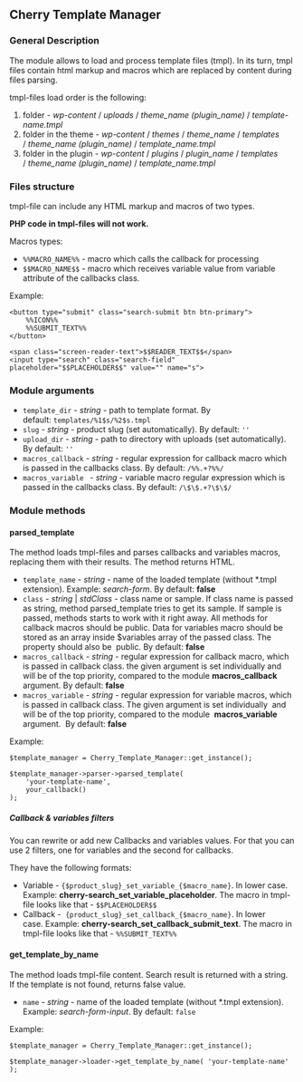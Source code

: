 ## Cherry Template Manager

### General Description

The module allows to load and process template files (tmpl). In its turn, tmpl files contain html markup and macros which are replaced by content during files parsing. 

tmpl-files load order is the following:

1.  folder - _wp-content_ / _uploads_ / _theme_name (plugin_name)_ / _template-name.tmpl_
2.  folder in the theme - _wp-content_ / _themes_ / _theme_name_ / _templates_ / _theme_name (plugin_name)_ / _template_name.tmpl_
3.  folder in the plugin - _wp-content_ / _plugins_ / _plugin_name_ / _templates_ / _theme_name (plugin_name)_ / _template_name.tmpl_

### Files structure

tmpl-file can include any HTML markup and macros of two types.

**PHP code in tmpl-files will not work.**

Macros types:

*   `%%MACRO_NAME%%` - macro which calls the callback for processing 
*   `$$MACRO_NAME$$` - macro which receives variable value from variable attribute of the callbacks class.

Example:

	<button type="submit" class="search-submit btn btn-primary">
		%%ICON%%
		%%SUBMIT_TEXT%%
	</button>

	<span class="screen-reader-text">$$READER_TEXT$$</span>
	<input type="search" class="search-field" placeholder="$$PLACEHOLDER$$" value="" name="s">

### Module arguments

*   `template_dir` - _string_ - path to template format. By default: `templates/%1$s/%2$s.tmpl`
*   `slug` - _string_ - product slug (set automatically). By default: `''`
*   `upload_dir` - _string_ - path to directory with uploads (set automatically). By default: `''`
*   `macros_callback` - _string_ - regular expression for callback macro which is passed in the callbacks class. By default: `/%%.+?%%/`
*   `macros_variable ` - _string_ - variable macro regular expression which is passed in the callbacks class. By default: `/\$\$.+?\$\$/`

### Module methods

#### parsed_template

The method loads tmpl-files and parses callbacks and variables macros, replacing them with their results. The method returns HTML.  

*   `template_name` - _string_ - name of the loaded template (without *.tmpl extension). Example: _search-form_. By default: **false**
*   `class` - _string_ | _stdClass_ - class name or sample. If class name is passed as string, method parsed_template tries to get its sample. If sample is passed, methods starts to work with it right away. All methods for callback macros should be public. Data for variables macro should be stored as an array inside $variables array of the passed class. The property should also be  public. By default: **false**
*   `macros_callback` - _string_ - regular expression for callback macro, which is passed in callback class. the given argument is set individually and will be of the top priority, compared to the module **macros_callback** argument. By default: **false**
*   `macros_variable` - _string_ - regular expression for variable macros, which is passed in callback class. The given argument is set individually  and will be of the top priority, compared to the module  **macros_variable** argument.  By default: **false**

Example:

	$template_manager = Cherry_Template_Manager::get_instance();

	$template_manager->parser->parsed_template(
		'your-template-name',
		your_callback()
	);

##### Callback & variables filters

You can rewrite or add new Callbacks and variables values. For that you can use 2 filters, one for variables and the second for callbacks.

They have the following formats:

*   Variable - `{$product_slug}_set_variable_{$macro_name}`. In lower case. Example: **cherry-search_set_variable_placeholder**. The macro in tmpl-file looks like that - `$$PLACEHOLDER$$`
*   Callback -  `{product_slug}_set_callback_{$macro_name}`. In lower case. Example: **cherry-search_set_callback_submit_text**. The macro in tmpl-file looks like that - `%%SUBMIT_TEXT%%`

#### get_template_by_name

The method loads tmpl-file content. Search result is returned with a string. If the template is not found, returns false value.

*   `name` - _string_ - name of the loaded template (without *.tmpl extension). Example: _search-form-input_. By default: `false`

Example:

	$template_manager = Cherry_Template_Manager::get_instance();

	$template_manager->loader->get_template_by_name( 'your-template-name' );
